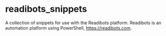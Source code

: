 # readibots_snippets
A collection of snippets for use with the Readibots platform. Readibots is an automation platform using PowerShell, https://readibots.com.
